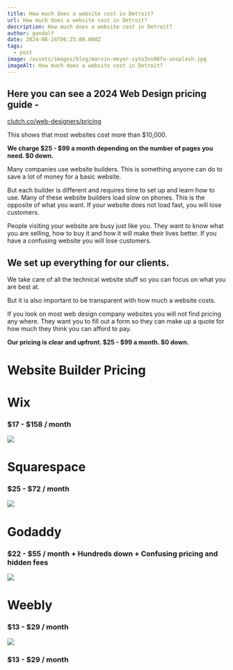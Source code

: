```yaml
---
title: How much does a website cost in Detroit?
url: How much does a website cost in Detroit?
description: How much does a website cost in Detroit?
author: gandalf
date: 2024-06-24T06:25:00.000Z
tags:
  - post
image: /assets/images/blog/marvin-meyer-syto3xs06fu-unsplash.jpg
imageAlt: How much does a website cost in Detroit?
---
```

## Here you can see a 2024 Web Design pricing guide -

[clutch.co/web-designers/pricing](https://clutch.co/web-designers/pricing)

This shows that most websites cost more than $10,000.

**We charge $25 - $99 a month depending on the number of pages you need.  $0 down.**

Many companies use website builders. This is something anyone can do to save a lot of money for a basic website.

But each builder is different and requires time to set up and learn how to use. Many of these website builders load slow on phones. This is the opposite of what you want. If your website does not load fast, you will lose customers.

People visiting your website are busy just like you. They want to know what you are selling, how to buy it and how it will make their lives better. If you have a confusing website you will lose customers.

## We set up  everything for our clients.

We take care of all the technical website stuff so you can focus on what you are best at.

But it is also important to be transparent with how much a website costs.

If you look on most web design company websites you will not find pricing any where. They want you to fill out a form so they can make up a quote for how much they think you can afford to pay.

**Our pricing is clear and upfront. $25 - $99 a month. $0 down.**

# **Website Builder Pricing**

# Wix

### $17 - $158 / month

![](/assets/images/blog/screenshot-2024-06-23-at-3.45.51 pm.png)

# Squarespace

### $25 - $72 / month

![](/assets/images/blog/screenshot-2024-06-23-at-3.46.30 pm.png)

# Godaddy

### $22 - $55 / month + Hundreds down + Confusing pricing and hidden fees

![](/assets/images/blog/screenshot-2024-06-23-at-3.48.48 pm.png)

# Weebly

### $13 - $29 / month

![](/assets/images/blog/screenshot-2024-06-23-at-3.49.45 pm.png)

### $13 - $29 / month
